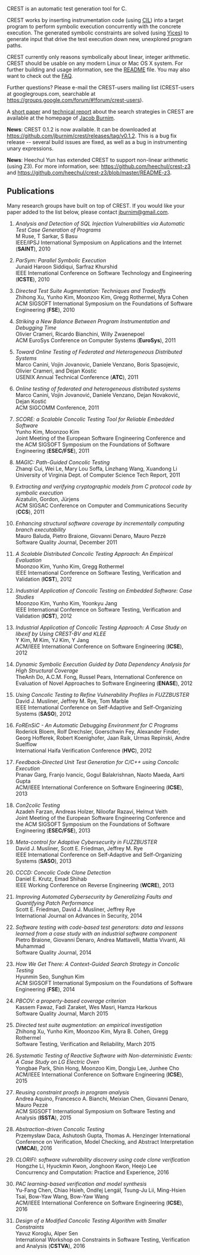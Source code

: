 CREST is an automatic test generation tool for C.

CREST works by inserting instrumentation code (using [CIL](http://cil.sourceforge.net)) into a target program to perform symbolic execution concurrently with the concrete execution.  The generated symbolic constraints are solved (using [Yices](http://yices.csl.sri.com)) to generate input that drive the test execution down new, unexplored program paths.

CREST currently only reasons symbolically about linear, integer arithmetic.  CREST should be usable on any modern Linux or Mac OS X system.  For further building and usage information, see the [README](https://github.com/jburnim/crest/blob/master/README.md) file.  You may also want to check out the [FAQ](https://github.com/jburnim/crest/wiki/CREST-Frequently-Asked-Questions).

Further questions?  Please e-mail the CREST-users mailing list (CREST-users at googlegroups.com, searchable at https://groups.google.com/forum/#!forum/crest-users).

A [short paper](http://jburnim.github.io/pubs/BurnimSen-ASE08.pdf) and [technical report](http://www.eecs.berkeley.edu/Pubs/TechRpts/2008/EECS-2008-123.html) about the search strategies in CREST are available at the homepage of [Jacob Burnim](http://jburnim.github.io).

**News**:  CREST 0.1.2 is now available.  It can be downloaded at https://github.com/jburnim/crest/releases/tag/v0.1.2.  This is a bug fix release -- several build issues are fixed, as well as a bug in instrumenting unary expressions.

**News**:  Heechul Yun has extended CREST to support non-linear arithmetic (using Z3).  For more information, see: https://github.com/heechul/crest-z3 and https://github.com/heechul/crest-z3/blob/master/README-z3.


## Publications

Many research groups have built on top of CREST.  If you would like your paper added to the list below, please contact [jburnim@gmail.com](mailto:jburnim@gmail.com).
 
  1. _Analysis and Detection of SQL Injection Vulnerabilities via Automatic Test Case Generation of Programs_  
    M Ruse, T Sarkar, S Basu  
    IEEE/IPSJ International Symposium on Applications and the Internet (**SAINT**), 2010

 1. _ParSym: Parallel Symbolic Execution_  
    Junaid Haroon Siddiqui, Sarfraz Khurshid  
    IEEE International Conference on Software Technology and Engineering (**ICSTE**), 2010

 1. _Directed Test Suite Augmentation: Techniques and Tradeoffs_  
    Zhihong Xu, Yunho Kim, Moonzoo Kim, Gregg Rothermel, Myra Cohen  
    ACM SIGSOFT International Symposium on the Foundations of Software Engineering (**FSE**), 2010

 1. _Striking a New Balance Between Program Instrumentation and Debugging Time_  
    Olivier Crameri, Ricardo Bianchini, Willy Zwaenepoel  
    ACM EuroSys Conference on Computer Systems (**EuroSys**), 2011

 1. _Toward Online Testing of Federated and Heterogeneous Distributed Systems_  
    Marco Canini, Vojin Jovanovic, Daniele Venzano, Boris Spasojevic, Olivier Crameri, and Dejan Kostic  
    USENIX Annual Technical Conference (**ATC**), 2011

 1. _Online testing of federated and heterogeneous distributed systems_  
    Marco Canini, Vojin Jovanović, Daniele Venzano, Dejan Novaković, Dejan Kostić  
    ACM SIGCOMM Conference, 2011

 1. _SCORE: a Scalable Concolic Testing Tool for Reliable Embedded Software_  
    Yunho Kim, Moonzoo Kim  
    Joint Meeting of the European Software Engineering Conference and the ACM SIGSOFT Symposium on the Foundations of Software Engineering (**ESEC/FSE**), 2011

 1. _MAGIC: Path-Guided Concolic Testing_  
    Zhanqi Cui, Wei Le, Mary Lou Soffa, Linzhang Wang, Xuandong Li  
    University of Virginia Dept. of Computer Science Tech Report, 2011

 1. _Extracting and verifying cryptographic models from C protocol code by symbolic execution_  
    Aizatulin, Gordon, Jürjens  
    ACM SIGSAC Conference on Computer and Communications Security (**CCS**), 2011

 1. _Enhancing structural software coverage by incrementally computing branch executability_  
    Mauro Baluda, Pietro Braione, Giovanni Denaro, Mauro Pezzè  
    Software Quality Journal, December 2011

 1. _A Scalable Distributed Concolic Testing Approach: An Empirical Evaluation_  
    Moonzoo Kim, Yunho Kim, Gregg Rothermel  
    IEEE International Conference on Software Testing, Verification and Validation (**ICST**), 2012

 1. _Industrial Application of Concolic Testing on Embedded Software: Case Studies_  
    Moonzoo Kim, Yunho Kim, Yoonkyu Jang  
    IEEE International Conference on Software Testing, Verification and Validation (**ICST**), 2012

 1. _Industrial Application of Concolic Testing Approach: A Case Study on libexif by Using CREST-BV and KLEE_  
    Y Kim, M Kim, YJ Kim, Y Jang  
    ACM/IEEE International Conference on Software Engineering (**ICSE**), 2012

 1. _Dynamic Symbolic Execution Guided by Data Dependency Analysis for High Structural Coverage_  
    TheAnh Do, A.C.M. Fong, Russel Pears,
    International Conference on Evaluation of Novel Approaches to Software Engineering (**ENASE**), 2012

 1. _Using Concolic Testing to Refine Vulnerability Profiles in FUZZBUSTER_  
    David J. Musliner, Jeffrey M. Rye, Tom Marble  
    IEEE International Conference on Self-Adaptive and Self-Organizing Systems (**SASO**), 2012

 1. _FoREnSiC - An Automatic Debugging Environment for C Programs_  
    Roderick Bloem, Rolf Drechsler, Goerschwin Fey, Alexander Finder, Georg Hofferek, Robert Koenighofer, Jaan Raik, Urmas Repinski, Andre Suelflow  
    International Haifa Verification Conference (**HVC**), 2012

 1. _Feedback-Directed Unit Test Generation for C/C++ using Concolic Execution_  
    Pranav Garg, Franjo Ivancic, Gogul Balakrishnan, Naoto Maeda, Aarti Gupta  
    ACM/IEEE International Conference on Software Engineering (**ICSE**), 2013

 1. _Con2colic Testing_  
    Azadeh Farzan, Andreas Holzer, Niloofar Razavi, Helmut Veith  
    Joint Meeting of the European Software Engineering Conference and the ACM SIGSOFT Symposium on the Foundations of Software Engineering (**ESEC/FSE**), 2013

 1. _Meta-control for Adaptive Cybersecurity in FUZZBUSTER_  
    David J. Musliner, Scott E. Friedman, Jeffrey M. Rye  
    IEEE International Conference on Self-Adaptive and Self-Organizing Systems (**SASO**), 2013

 1. _CCCD: Concolic Code Clone Detection_  
    Daniel E. Krutz, Emad Shihab  
    IEEE Working Conference on Reverse Engineering (**WCRE**), 2013

 1. _Improving Automated Cybersecurity by Generalizing Faults and Quantifying Patch Performance_  
   Scott E. Friedman, David J. Musliner, Jeffrey Rye  
   International Journal on Advances in Security, 2014

 1. _Software testing with code-based test generators: data and lessons learned from a case study with an industrial software component_  
    Pietro Braione, Giovanni Denaro, Andrea Mattavelli, Mattia Vivanti, Ali Muhammad  
    Software Quality Journal, 2014

 1. _How We Get There: A Context-Guided Search Strategy in Concolic Testing_  
    Hyunmin Seo, Sunghun Kim  
    ACM SIGSOFT International Symposium on the Foundations of Software Engineering (**FSE**), 2014

 1. _PBCOV: a property-based coverage criterion_  
    Kassem Fawaz, Fadi Zaraket, Wes Masri, Hamza Harkous  
    Software Quality Journal, March 2015

 1. _Directed test suite augmentation: an empirical investigation_  
    Zhihong Xu, Yunho Kim, Moonzoo Kim, Myra B. Cohen, Gregg Rothermel  
    Software Testing, Verification and Reliability, March 2015

 1. _Systematic Testing of Reactive Software with Non-deterministic Events: A Case Study on LG Electric Oven_  
    Yongbae Park, Shin Hong, Moonzoo Kim, Dongju Lee, Junhee Cho  
    ACM/IEEE International Conference on Software Engineering (**ICSE**), 2015

 1. _Reusing constraint proofs in program analysis_  
    Andrea Aquino, Francesco A. Bianchi, Meixian Chen, Giovanni Denaro, Mauro Pezzè  
    ACM SIGSOFT International Symposium on Software Testing and Analysis (**ISSTA**), 2015

 1. _Abstraction-driven Concolic Testing_  
    Przemysław Daca, Ashutosh Gupta, Thomas A. Henzinger
    International Conference on Verification, Model Checking, and Abstract Interpretation (**VMCAI**), 2016

 1. _CLORIFI: software vulnerability discovery using code clone verification_  
    Hongzhe Li, Hyuckmin Kwon, Jonghoon Kwon, Heejo Lee  
    Concurrency and Computation: Practice and Experience, 2016

 1. _PAC learning-based verification and model synthesis_  
    Yu-Fang Chen, Chiao Hsieh, Ondřej Lengál, Tsung-Ju Lii, Ming-Hsien Tsai, Bow-Yaw Wang, Bow-Yaw Wang  
    ACM/IEEE International Conference on Software Engineering (**ICSE**), 2016

 1. _Design of a Modified Concolic Testing Algorithm with Smaller Constraints_  
    Yavuz Koroglu, Alper Sen  
    International Workshop on Constraints in Software Testing, Verification and Analysis (**CSTVA**), 2016
